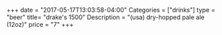 +++
date = "2017-05-17T13:03:58-04:00"
Categories = ["drinks"]
type = "beer"
title= "drake's 1500"
Description = "(usa) dry-hopped pale ale (12oz)"
price = "7"
+++
